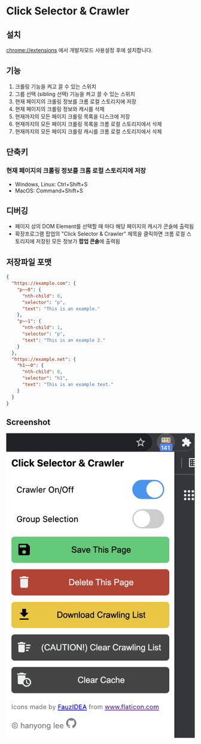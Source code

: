 # Click Selector & Crawler

## 설치

<chrome://extensions> 에서 개발자모드 사용설정 후에 설치합니다.

## 기능

1. 크롤링 기능을 켜고 끌 수 있는 스위치
1. 그룹 선택 (sibling 선택) 기능을 켜고 끌 수 있는 스위치
1. 현재 페이지의 크롤링 정보를 크롬 로컬 스토리지에 저장
1. 현재 페이지의 크롤링 정보와 캐시를 삭제
1. 현재까지의 모든 페이지 크롤링 목록을 디스크에 저장
1. 현재까지의 모든 페이지 크롤링 목록을 크롬 로컬 스토리지에서 삭제
1. 현재까지의 모든 페이지 크롤링 캐시를 크롬 로컬 스토리지에서 삭제

## 단축키

### 현재 페이지의 크롤링 정보를 크롬 로컬 스토리지에 저장

- Windows, Linux: Ctrl+Shift+S
- MacOS: Command+Shift+S

## 디버깅

- 페이지 상의 DOM Element를 선택할 때 마다 해당 페이지의 캐시가 콘솔에 출력됨
- 확장프로그램 팝업의 "Click Selector & Crawler" 제목을 클릭하면 크롬 로컬 스토리지에 저장된 모든 정보가 **팝업 콘솔**에 출력됨

## 저장파일 포맷

```json
{
  "https://example.com": {
    "p~~0": {
      "nth-child": 0,
      "selector": "p",
      "text": "This is an example."
    },
    "p~~1": {
      "nth-child": 1,
      "selector": "p",
      "text": "This is an example 2."
    }
  },
  "https://example.net": {
    "h1~~0": {
      "nth-child": 0,
      "selector": "h1",
      "text": "This is an example text."
    }
  }
}
```

## Screenshot

![Screenshot](Screenshot.png)
